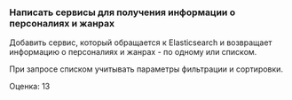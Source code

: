 ### Написать сервисы для получения информации о персоналиях и жанрах

Добавить сервис, который обращается к Elasticsearch и возвращает информацию о персоналиях и жанрах - по одному или списком.

При запросе списком учитывать параметры фильтрации и сортировки.

Оценка: 13
